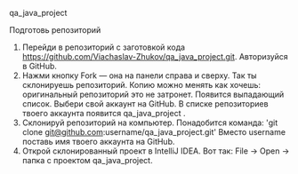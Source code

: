 qa_java_project 

Подготовь репозиторий
1. Перейди в репозиторий с заготовкой кода https://github.com/Viachaslav-Zhukov/qa_java_project.git. Авторизуйся в GitHub.
2. Нажми кнопку Fork — она на панели справа и сверху. Так ты склонируешь
репозиторий. Копию можно менять как хочешь: оригинальный репозиторий это не
затронет.
Появится выпадающий список. Выбери свой аккаунт на GitHub.
В списке репозиториев твоего аккаунта появится qa_java_project .
4. Склонируй репозиторий на компьютер.
Понадобится команда:
'git clone git@github.com:username/qa_java_project.git'
Вместо username поставь имя твоего аккаунта на GitHub.
5. Открой склонированный проект в IntelliJ IDEA. Вот так: File → Open → папка
с проектом qa_java_project.


